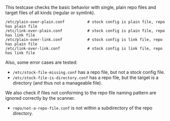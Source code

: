 This testcase checks the basic behavior with single, plain repo files and
target files of all kinds (regular or symlink).

    /etc/plain-over-plain.conf          # stock config is plain file, repo has plain file
    /etc/link-over-plain.conf           # stock config is plain file, repo has link file
    /etc/plain-over-link.conf           # stock config is link file, repo has plain file
    /etc/link-over-link.conf            # stock config is link file, repo has link file

Also, some error cases are tested:

* `/etc/stock-file-missing.conf` has a repo file, but not a stock config file.
* `/etc/stock-file-is-directory.conf` has a repo file, but the target is a
  directory (and thus not a manageable file).

We also check if files not conforming to the repo file naming pattern are
ignored correctly by the scanner.

* `repo/not-a-repo-file.conf` is not within a subdirectory of the repo directory.

